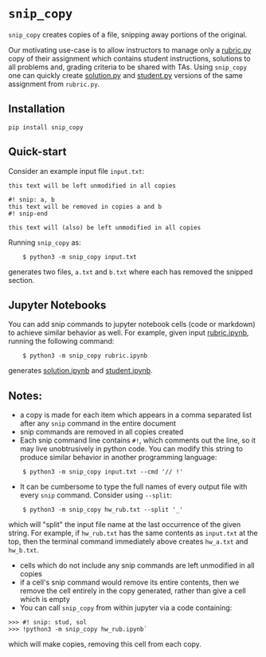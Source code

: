 # `snip_copy`

`snip_copy` creates copies of a file, snipping away portions of the original.

Our motivating use-case is to allow instructors to manage only a [rubric.py](test/ex_hw/rubric.py) copy of their assignment which contains student instructions, solutions to all problems and, grading criteria to be shared with TAs. Using `snip_copy` one can quickly create [solution.py](test/ex_hw/solution.py) and [student.py](test/ex_hw/student.py) versions of the same assignment from `rubric.py`.

## Installation

    pip install snip_copy

## Quick-start

Consider an example input file `input.txt`:

    this text will be left unmodified in all copies

    #! snip: a, b
    this text will be removed in copies a and b
    #! snip-end

    this text will (also) be left unmodified in all copies

Running `snip_copy` as:

```
    $ python3 -m snip_copy input.txt
```

generates two files, `a.txt` and `b.txt` where each has removed the snipped section.

## Jupyter Notebooks

You can add snip commands to jupyter notebook cells (code or markdown) to achieve similar behavior as well. For example, given input [rubric.ipynb](test/ex_hw/rubric.ipynb), running the following command:

```
    $ python3 -m snip_copy rubric.ipynb
```

generates [solution.ipynb](test/ex_hw/solution.ipynb) and [student.ipynb](test/ex_hw/student.ipynb).

## Notes:

- a copy is made for each item which appears in a comma separated list after any `snip` command in the entire document
- snip commands are removed in all copies created
- Each snip command line contains `#!`, which comments out the line, so it may live unobtrusively in python code. You can modify this string to produce similar behavior in another programming language:

```
    $ python3 -m snip_copy input.txt --cmd '// !'
```

- It can be cumbersome to type the full names of every output file with every `snip` command. Consider using `--split`:

```
    $ python3 -m snip_copy hw_rub.txt --split '_'
```

  which will "split" the input file name at the last occurrence of the given string. For example, if `hw_rub.txt` has the same contents as `input.txt` at the top, then the terminal command immediately above creates `hw_a.txt` and `hw_b.txt`.

- cells which do not include any snip commands are left unmodified in all copies
- if a cell's snip command would remove its entire contents, then we remove the cell entirely in the copy generated, rather than give a cell which is empty
- You can call `snip_copy` from within jupyter via a code containing: 
```
>>> #! snip: stud, sol
>>> !python3 -m snip_copy hw_rub.ipynb`
```
  which will make copies, removing this cell from each copy.